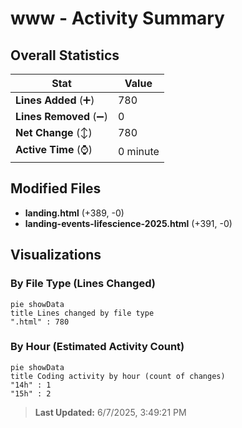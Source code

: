 # www - Activity Summary 

## Overall Statistics

| Stat                   | Value                                                             |
| ---------------------- | ----------------------------------------------------------------- |
| **Lines Added** (➕)   | 780                                          |
| **Lines Removed** (➖) | 0                                        |
| **Net Change** (↕)    | 780                |
| **Active Time** (⌚)   | 0 minute |


## Modified Files
- **landing.html** (+389, -0)
- **landing-events-lifescience-2025.html** (+391, -0)

## Visualizations

### By File Type (Lines Changed)

```mermaid
pie showData
title Lines changed by file type
".html" : 780
```

### By Hour (Estimated Activity Count)

```mermaid
pie showData
title Coding activity by hour (count of changes)
"14h" : 1
"15h" : 2
```


> **Last Updated:** 6/7/2025, 3:49:21 PM